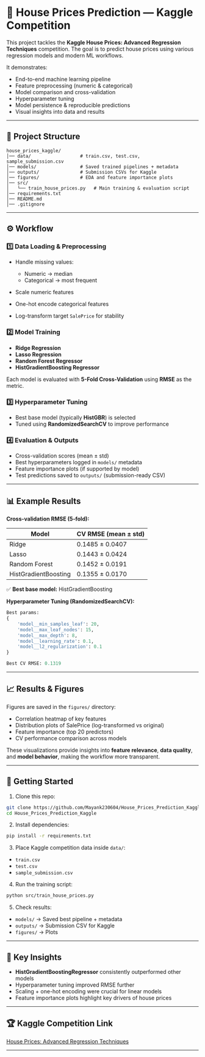 # 🏡 House Prices Prediction — Kaggle Competition

This project tackles the **Kaggle House Prices: Advanced Regression Techniques** competition.
The goal is to predict house prices using various regression models and modern ML workflows.

It demonstrates:

* End-to-end machine learning pipeline
* Feature preprocessing (numeric & categorical)
* Model comparison and cross-validation
* Hyperparameter tuning
* Model persistence & reproducible predictions
* Visual insights into data and results

---

## 📂 Project Structure

```
house_prices_kaggle/
│── data/                  # train.csv, test.csv, sample_submission.csv
│── models/                # Saved trained pipelines + metadata
│── outputs/               # Submission CSVs for Kaggle
│── figures/               # EDA and feature importance plots
│── src/
│   └── train_house_prices.py   # Main training & evaluation script
│── requirements.txt
│── README.md
│── .gitignore
```

---

## ⚙️ Workflow

### 1️⃣ Data Loading & Preprocessing

* Handle missing values:

  * Numeric → median
  * Categorical → most frequent
* Scale numeric features
* One-hot encode categorical features
* Log-transform target `SalePrice` for stability

### 2️⃣ Model Training

* **Ridge Regression**
* **Lasso Regression**
* **Random Forest Regressor**
* **HistGradientBoosting Regressor**

Each model is evaluated with **5-Fold Cross-Validation** using **RMSE** as the metric.

### 3️⃣ Hyperparameter Tuning

* Best base model (typically **HistGBR**) is selected
* Tuned using **RandomizedSearchCV** to improve performance

### 4️⃣ Evaluation & Outputs

* Cross-validation scores (mean ± std)
* Best hyperparameters logged in `models/` metadata
* Feature importance plots (if supported by model)
* Test predictions saved to `outputs/` (submission-ready CSV)

---

## 📊 Example Results

**Cross-validation RMSE (5-fold):**

| Model                | CV RMSE (mean ± std) |
| -------------------- | -------------------- |
| Ridge                | 0.1485 ± 0.0407      |
| Lasso                | 0.1443 ± 0.0424      |
| Random Forest        | 0.1452 ± 0.0191      |
| HistGradientBoosting | 0.1355 ± 0.0170      |

✅ **Best base model:** HistGradientBoosting

**Hyperparameter Tuning (RandomizedSearchCV):**

```python
Best params:
{
    'model__min_samples_leaf': 20,
    'model__max_leaf_nodes': 15,
    'model__max_depth': 8,
    'model__learning_rate': 0.1,
    'model__l2_regularization': 0.1
}

Best CV RMSE: 0.1319
```

---

## 📈 Results & Figures

Figures are saved in the `figures/` directory:

* Correlation heatmap of key features
* Distribution plots of SalePrice (log-transformed vs original)
* Feature importance (top 20 predictors)
* CV performance comparison across models

These visualizations provide insights into **feature relevance**, **data quality**, and **model behavior**, making the workflow more transparent.

---

## 🚀 Getting Started

1. Clone this repo:

```bash
git clone https://github.com/Mayank230604/House_Prices_Prediction_Kaggle.git
cd House_Prices_Prediction_Kaggle
```

2. Install dependencies:

```bash
pip install -r requirements.txt
```

3. Place Kaggle competition data inside `data/`:

* `train.csv`
* `test.csv`
* `sample_submission.csv`

4. Run the training script:

```bash
python src/train_house_prices.py
```

5. Check results:

* `models/` → Saved best pipeline + metadata
* `outputs/` → Submission CSV for Kaggle
* `figures/` → Plots

---

## 📌 Key Insights

* **HistGradientBoostingRegressor** consistently outperformed other models
* Hyperparameter tuning improved RMSE further
* Scaling + one-hot encoding were crucial for linear models
* Feature importance plots highlight key drivers of house prices

---

## 🏆 Kaggle Competition Link

[House Prices: Advanced Regression Techniques](https://www.kaggle.com/competitions/house-prices-advanced-regression-techniques)

---

